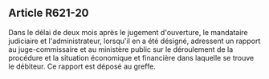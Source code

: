 Article R621-20
----
Dans le délai de deux mois après le jugement d'ouverture, le mandataire
judiciaire et l'administrateur, lorsqu'il en a été désigné, adressent un rapport
au juge-commissaire et au ministère public sur le déroulement de la procédure et
la situation économique et financière dans laquelle se trouve le débiteur. Ce
rapport est déposé au greffe.
